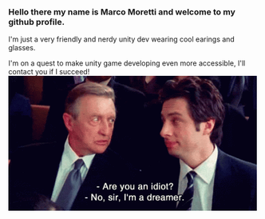 ### Hello there my name is Marco Moretti and welcome to my github profile.
I'm just a very friendly and nerdy unity dev wearing cool earings and glasses.

I'm on a quest to make unity game developing even more accessible, I'll contact you if I succeed!
![](./homepage_git.gif) <br/>
